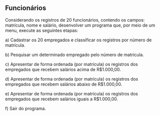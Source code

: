 ## Funcionários
Considerando os registros de 20 funcionários, contendo os campos: matrícula, nome e salário,
desenvolver um programa que, por meio de um menu, execute as seguintes etapas:

a) Cadastrar os 20 empregados e classificar os registros por número de matrícula.

b) Pesquisar um determinado empregado pelo número de matrícula.

c) Apresentar de forma ordenada (por matrícula) os registros dos empregados que recebem salários
acima de R$1.000,00.

d) Apresentar de forma ordenada (por matrícula) os registros dos empregados que recebem salários
abaixo de R$1.000,00.

e) Apresentar de forma ordenada (por matrícula) os registros dos empregados que recebem salários
iguais a R$1.000,00.

f) Sair do programa.